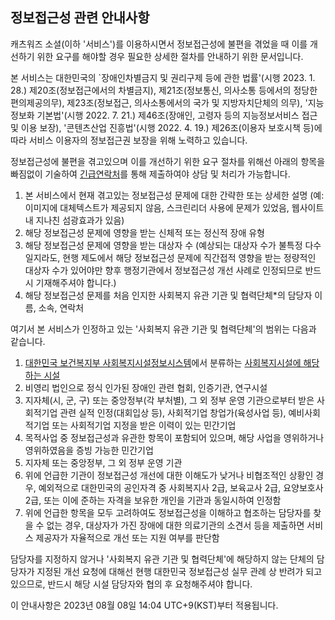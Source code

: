 ## 정보접근성 관련 안내사항

캐츠워즈 소셜(이하 '서비스')를 이용하시면서 정보접근성에 불편을 겪었을 때 이를 개선하기 위한 요구를 해야할 경우 필요한 상세한 절차를 안내하기 위한 문서입니다.

본 서비스는 대한민국의 `장애인차별금지 및 권리구제 등에 관한 법률'(시행 2023. 1. 28.) 제20조(정보접근에서의 차별금지), 제21조(정보통신, 의사소통 등에서의 정당한 편의제공의무), 제23조(정보접근, 의사소통에서의 국가 및 지방자치단체의 의무), '지능정보화 기본법'(시행 2022. 7. 21.) 제46조(장애인, 고령자 등의 지능정보서비스 접근 및 이용 보장), '콘텐츠산업 진흥법'(시행 2022. 4. 19.) 제26조(이용자 보호시책 등)에 따라 서비스 이용자의 정보접근권 보장을 위해 노력하고 있습니다.

정보접근성에 불편을 겪고있으며 이를 개선하기 위한 요구 절차를 위해선 아래의 항목을 빠짐없이 기술하여 [긴급연락처](site_extended_description.md)를 통해 제출하여야 상담 및 처리가 가능합니다.

  1. 본 서비스에서 현재 겪고있는 정보접근성 문제에 대한 간략한 또는 상세한 설명 (예: 이미지에 대체텍스트가 제공되지 않음, 스크린리더 사용에 문제가 있었음, 웹사이트 내 지나친 섬광효과가 있음)
  2. 해당 정보접근성 문제에 영향을 받는 신체적 또는 정신적 장애 유형
  3. 해당 정보접근성 문제에 영향을 받는 대상자 수 (예상되는 대상자 수가 불특정 다수일지라도, 현행 제도에서 해당 정보접근성 문제에 직간접적 영향을 받는 정량적인 대상자 수가 있어야만 향후 행정기관에서 정보접근성 개선 사례로 인정되므로 반드시 기재해주셔야 합니다.)
  4. 해당 정보접근성 문제를 처음 인지한 사회복지 유관 기관 및 협력단체*의 담당자 이름, 소속, 연락처

여기서 본 서비스가 인정하고 있는 '사회복지 유관 기관 및 협력단체'의 범위는 다음과 같습니다.

  1. [대한민국 보건복지부 사회복지시설정보시스템](http://www.w4c.go.kr/)에서 분류하는 [사회복지시설에 해당하는 시설](http://w4c.go.kr/images/download/guide_w4c.pdf)
  2. 비영리 법인으로 정식 인가된 장애인 관련 협회, 인증기관, 연구시설
  3. 지자체(시, 군, 구) 또는 중앙정부(각 부처별), 그 외 정부 운영 기관으로부터 받은 사회적기업 관련 실적 인정(대회입상 등), 사회적기업 창업가(육성사업 등), 예비사회적기업 또는 사회적기업 지정을 받은 이력이 있는 민간기업
  4. 목적사업 중 정보접근성과 유관한 항목이 포함되어 있으며, 해당 사업을 영위하거나 영위하였음을 증빙 가능한 민간기업
  5. 지자체 또는 중앙정부, 그 외 정부 운영 기관
  6. 위에 언급한 기관이 정보접근성 개선에 대한 이해도가 낮거나 비협조적인 상황인 경우, 예외적으로 대한민국의 공인자격 중 사회복지사 2급, 보육교사 2급, 요양보호사 2급, 또는 이에 준하는 자격을 보유한 개인을 기관과 동일시하여 인정함
  7. 위에 언급한 항목을 모두 고려하여도 정보접근성을 이해하고 협조하는 담당자를 찾을 수 없는 경우, 대상자가 가진 장애에 대한 의료기관의 소견서 등을 제출하면 서비스 제공자가 자율적으로 개선 또는 지원 여부를 판단함

담당자를 지정하지 않거나 '사회복지 유관 기관 및 협력단체'에 해당하지 않는 단체의 담당자가 지정된 개선 요청에 대해선 현행 대한민국 정보접근성 실무 관례 상 반려가 되고 있으므로, 반드시 해당 시설 담당자와 협의 후 요청해주셔야 합니다.

이 안내사항은 2023년 08월 08일 14:04 UTC+9(KST)부터 적용됩니다.
